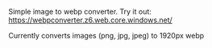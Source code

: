 Simple image to webp converter.
Try it out: https://webpconverter.z6.web.core.windows.net/

Currently converts images (png, jpg, jpeg) to 1920px webp